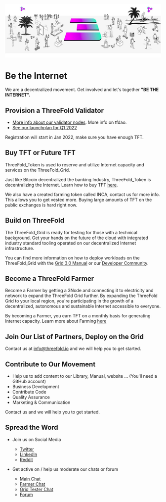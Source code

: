 
![](img/get_involved_.jpg)

# Be the Internet

We are a decentralized movement. Get involved and let's together **"BE THE INTERNET".**

## Provision a ThreeFold Validator

- [More info about our validator nodes](dao_executors_validators). More info on tfdao.
- [See our launchplan for Q1 2022](@grid3_launch)

Registration will start in Jan 2022, make sure you have enough TFT.

## Buy TFT or Future TFT

ThreeFold_Token is used to reserve and utilize Internet capacity and services on the ThreeFold_Grid. 

Just like Bitcoin decentralized the banking Industry, ThreeFold_Token is decentralizing the Internet. Learn how to buy TFT [here](@how_to_buy).

We also have a created farming token called INCA, contact us for more info. This allows you to get vested more. Buying large amounts of TFT on the public exchanges is hard right now.

## Build on ThreeFold

The ThreeFold_Grid is ready for testing for those with a technical background. Get your hands on the future of the cloud with integrated industry standard tooling operated on our decentralized Internet infrastructure.

You can find more information on how to deploy workloads on the  ThreeFold_Grid with the [Grid 3.0 Manual](@manual:manual3) or our [Developer Community](https://t.me/threefoldtesting).

## Become a ThreeFold Farmer

Become a Farmer by getting a 3Node and connecting it to electricity and network to expand the ThreeFold Grid further. By expanding the ThreeFold Grid to your local region, you're participating in the growth of a decentralized, autonomous and sustainable Internet accessible to everyone. 

By becoming a Farmer, you earn TFT on a monthly basis for generating Internet capacity. Learn more about Farming [here](@farming_intro)

## Join Our List of Partners, Deploy on the Grid

Contact us at info@threefold.io and we will help you to get started.

<!-- There are 40+ solutions waiting to go life in H1 2022. -->

## Contribute to Our Movement

- Help us to add content to our Library, Manual, website ... (You'll need a GitHub account)
- Business Development
- Contribute Code
- Quality Assurance
- Marketing & Communication

<!-- We have TFT grants available, the TFDAO helps to award these grands. -->

Contact us and we will help you to get started.

## Spread the Word

- Join us on Social Media
  - [Twitter](https://twitter.com/threefold_io)
  - [LinkedIn](https://www.linkedin.com/company/threefold-foundation)
  - [Reddit](https://reddit.com/r/threefold)

- Get active on / help us moderate our chats or forum
  - [Main Chat](http://t.me/threefold)
  - [Farmer Chat](https://t.me/threefoldfarmers)
  - [Grid Tester Chat](https://t.me/threefoldtesting)
  - [Forum](https://forum.threefold.io)

<!-- - spread the message 
  - [ThreeFold Images](@threefold_images)
  - [ThreeFold Wallpapers](@threefold_wallpapers)
- help us moderate our forum, chat, ... -->

<!-- ## Get Your Hands Dirty: Offer Support!

If you have the time and would like to get involved in supporting the Foundation, please let us know either on [the forum](https://forum.threefold.io) or by emailing us at info@threefold.io. Based on your background and interests, we'll find a way to get you involved.

## Build Community: Spread the Word!

We have a few places where you can find regular / updated content:

- [Announcement Telegram Channel](https://t.me/threefoldnews)
- [Forum](https://forum.threefold.io)
- [Website](https://threefold.io)
- [Facebook](https://facebook.com/ThreeFold.io)
- [LinkedIn](https://linkedin.com/company/threefold-foundation/)
- [Twitter](https://twitter.com/threefold_io)
- [Blog](https://threefold.io/blog)
- [YouTube](https://youtube.com/c/ThreeFoldFoundation)

Please follow along and feel free to share with your networks when you are inspired to do so. Remember it's always best to add a line of text or two when you share the post rather than just hitting "share now." If you don't know what we're talking about, reach out to spreadtheword@threefold.io and we'll walk you through it.

Additionally, we have [a folder in this section](threefold_images) with shareable content you can simply download and post on your social network or messaging platform of choice.

### Introduce Someone Specific to ThreeFold

While blasting your network might be effective, we'd really recommend thinking about who specifically in your circles would be interested in what we are building, and getting in touch with them one-on-one.

Are you connected with people who want to do good for the planet? Make sure they know about the challenges of today's Internet and the reasons [why we're doing what we're doing](https://consciousinternet.org/about).

Encourage them to follow along and spread the word with their own networks. Do you know developers or IT professionals? Invite them to check out our [peer-to-peer cloud](https://cloud.threefold.io) or join [our testing community](https://t.me/joinchat/BwOvOxxgK59GmRoZ2_sM0w). Have any friends who are journalists or run podcasts? We'd love to talk with them (spreadtheword@threefold.io).

We believe heavily in the network effect. Say for example that there are 5,000 people in our community. If each existing person introduced even just one new person each week to ThreeFold, and then they all did the same the following week, we'd have 80,000 people in our community in one month.

- Week 1: 5,000 existing + 5,000 new = 10,000 total
- Week 2: 10,000 existing + 10,0000 new = 20,000 total
- Week 3: 20,000 existing + 20,000 new = 40,000 total
- Week 4: 40,000 existing + 40,000 new = 80,000 total

You know best how to get in touch with the people in your circles so we'll leave it to you. But again, we're here to help if you're stuck!

### Help Us Form a New Partnership

We believe strongly that partnerships are the way forward. We have built a responsible solution / foundation for conscious organizations. Dozens of organizations have already signed on or expressed their intent to sign on to move to and/or build on top of the ThreeFold_Grid – and we invite more to do the same.

Learn more about our existing ecosystem at:

[ThreeFold Partners](https://farming.threefold.io/partners)
[The Alliance for a Conscious Internet](https://consciousinternet.org)

### Seek Out New Communities

There are many groups on Facebook and LinkedIn, for example, that would and should be interested in what we are building. All it takes is a bit of digging to find them. Once you do, introduce yourself and share a bit about ThreeFold. Tap into what the group or community is all about.

Importantly, PLEASE avoid "spamming" as much as possible (just blasting about ThreeFold without any context, or posting across many groups at the same time). -->